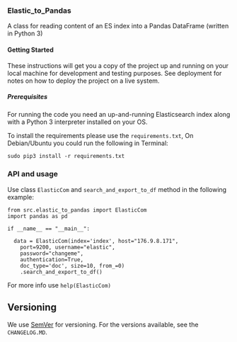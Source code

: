 ### Elastic_to_Pandas

A class for reading content of an ES index into a Pandas DataFrame (written  in  Python 3)

#### Getting Started

These instructions will get you a copy of the project up and running on your local machine for development and testing purposes. See deployment for notes on how to deploy the project on a live system.

##### Prerequisites

For running the code you need an up-and-running Elasticsearch index along with a Python 3 interpreter installed on your OS.

To install the requirements please use the `requirements.txt`, 	On Debian/Ubuntu you could run the following in Terminal: 
```
sudo pip3 install -r requirements.txt
```

### API and usage

Use class `ElasticCom` and `search_and_export_to_df` method in the following example:

```
from src.elastic_to_pandas import ElasticCom
import pandas as pd

if __name__ == "__main__":

  data = ElasticCom(index='index', host="176.9.8.171",
	port=9200, username="elastic",
	password="changeme",
	authentication=True,
	doc_type='doc', size=10, from_=0)
	.search_and_export_to_df()
```
For more info use `help(ElasticCom)`

## Versioning

We use [SemVer](http://semver.org/) for versioning. For the versions available, see the `CHANGELOG.MD`.

